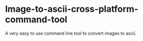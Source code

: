 # Image-to-ascii-cross-platform-command-tool
A very easy to use command line tool to convert images to ascii.
